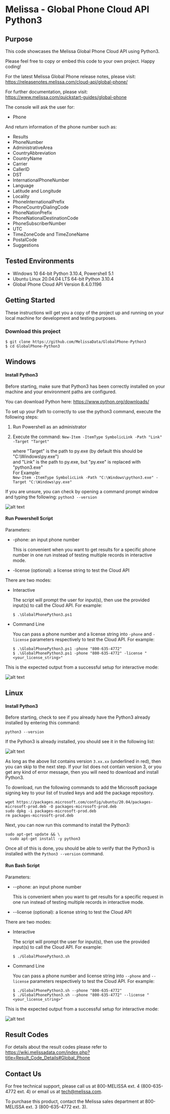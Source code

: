 # Melissa - Global Phone Cloud API Python3

## Purpose
This code showcases the Melissa Global Phone Cloud API using Python3.

Please feel free to copy or embed this code to your own project. Happy coding!

For the latest Melissa Global Phone release notes, please visit: https://releasenotes.melissa.com/cloud-api/global-phone/

For further documentation, please visit: https://www.melissa.com/quickstart-guides/global-phone

The console will ask the user for:

- Phone 

And return information of the phone number such as:

- Results
- PhoneNumber
- AdministrativeArea
- CountryAbbreviation
- CountryName
- Carrier
- CallerID
- DST
- InternationalPhoneNumber
- Language
- Latitude and Longitude
- Locality
- PhoneInternationalPrefix
- PhoneCountryDialingCode
- PhoneNationPrefix
- PhoneNationalDestinationCode
- PhoneSubscriberNumber
- UTC
- TimeZoneCode and TimeZoneName
- PostalCode
- Suggestions

## Tested Environments
- Windows 10 64-bit Python 3.10.4, Powershell 5.1
- Ubuntu Linux 20.04.04 LTS 64-bit Python 3.10.4
- Global Phone Cloud API Version 8.4.0.1196

## Getting Started
These instructions will get you a copy of the project up and running on your local machine for development and testing purposes.

### Download this project
```
$ git clone https://github.com/MelissaData/GlobalPhone-Python3
$ cd GlobalPhone-Python3
```

## Windows

#### Install Python3
Before starting, make sure that Python3 has been correctly installed on your machine and your environment paths are configured. 

You can download Python here: 
https://www.python.org/downloads/

To set up your Path to correctly to use the python3 command, execute the following steps:
1) Run Powershell as an administrator 
2) Execute the command: 
`New-Item -ItemType SymbolicLink -Path "Link" -Target "Target"`

    where "Target" is the path to py.exe (by default this should be "C:\Windows\py.exe")\
    and "Link" is the path to py.exe, but "py.exe" is replaced with "python3.exe"\
    For Example:\
    `New-Item -ItemType SymbolicLink -Path "C:\Windows\python3.exe" -Target "C:\Windows\py.exe"`

If you are unsure, you can check by opening a command prompt window and typing the following:
`python3 --version`

![alt text](/screenshots/python_version.png)

#### Run Powershell Script
Parameters:
- -phone: an input phone number
 	
  This is convenient when you want to get results for a specific phone number in one run instead of testing multiple records in interactive mode.  

- -license (optional): a license string to test the Cloud API

There are two modes:

- Interactive 

	The script will prompt the user for input(s), then use the provided input(s) to call the Cloud API. For example:
	```
	$ .\GlobalPhonePython3.ps1
	```

- Command Line 

	You can pass a phone number and a license string into `-phone` and `-license` parameters respectively to test the Cloud API. For example: 
	```
    $ .\GlobalPhonePython3.ps1 -phone "800-635-4772" 
    $ .\GlobalPhonePython3.ps1 -phone "800-635-4772" -license "<your_license_string>"
    ```
	
This is the expected output from a successful setup for interactive mode:

![alt text](/screenshots/output.png)

## Linux

#### Install Python3
Before starting, check to see if you already have the Python3 already installed by entering this command:

`python3 --version`

If the Python3 is already installed, you should see it in the following list:

![alt text](/screenshots/python_version2.png)

As long as the above list contains version `3.xx.xx` (underlined in red), then you can skip to the next step. If your list does not contain version 3, or you get any kind of error message, then you will need to download and install Python3.

To download, run the following commands to add the Microsoft package signing key to your list of trusted keys and add the package repository.

```
wget https://packages.microsoft.com/config/ubuntu/20.04/packages-microsoft-prod.deb -O packages-microsoft-prod.deb
sudo dpkg -i packages-microsoft-prod.deb
rm packages-microsoft-prod.deb
```

Next, you can now run this command to install the Python3:

```
sudo apt-get update && \
  sudo apt-get install -y python3
```

Once all of this is done, you should be able to verify that the Python3 is installed with the `Python3 --version` command.

#### Run Bash Script
Parameters:
- --phone: an input phone number

  This is convenient when you want to get results for a specific request in one run instead of testing multiple records in interactive mode.  

- --license (optional): a license string to test the Cloud API

There are two modes:

- Interactive 

	The script will prompt the user for input(s), then use the provided input(s) to call the Cloud API. For example:
	```
	$ ./GlobalPhonePython3.sh
	```

- Command Line 

	You can pass a phone number and license string into `--phone` and `--license` parameters respectively to test the Cloud API. For example: 
	```
    $ ./GlobalPhonePython3.sh --phone "800-635-4772" 
    $ ./GlobalPhonePython3.sh --phone "800-635-4772" --license "<your_license_string>"
    ```

This is the expected output from a successful setup for interactive mode:

![alt text](/screenshots/output2.png)


## Result Codes
For details about the result codes please refer to https://wiki.melissadata.com/index.php?title=Result_Code_Details#Global_Phone

## Contact Us
For free technical support, please call us at 800-MELISSA ext. 4 (800-635-4772 ext. 4) or email us at tech@melissa.com.

To purchase this product, contact the Melissa sales department at 800-MELISSA ext. 3 (800-635-4772 ext. 3).
